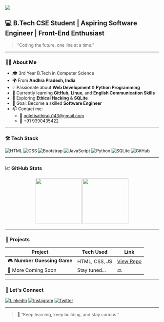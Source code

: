 <!-- Banner -->
<img src="https://capsule-render.vercel.app/api?type=waving&color=gradient&height=200&section=header&text=Hi,%20I'm%20Sathi%20Raju%20Oleti!👋&fontSize=30&fontAlignY=40" />

<!-- Title -->
## 💻 B.Tech CSE Student | Aspiring Software Engineer | Front-End Enthusiast

> “Coding the future, one line at a time.”

---

### 🧑‍💻 About Me

- 🎓 3rd Year B.Tech in Computer Science  
- 🌍 From **Andhra Pradesh, India**  
- 💡 Passionate about **Web Development** & **Python Programming**  
- 🚀 Currently learning **GitHub**, **Linux**, and **English Communication Skills**  
- 🌱 Exploring **Ethical Hacking** & **SQLite**
- 🎯 Goal: Become a skilled **Software Engineer**  
- 📫 Contact me:  
  - 📧 ooletisathiraju143@gmail.com  
  - 📱 +91 9390435422

---

### 🛠️ Tech Stack

![HTML](https://img.shields.io/badge/HTML5-E34F26?logo=html5&logoColor=white)
![CSS](https://img.shields.io/badge/CSS3-1572B6?logo=css3&logoColor=white)
![Bootstrap](https://img.shields.io/badge/Bootstrap-563D7C?logo=bootstrap&logoColor=white)
![JavaScript](https://img.shields.io/badge/JavaScript-F7DF1E?logo=javascript&logoColor=black)
![Python](https://img.shields.io/badge/Python-3776AB?logo=python&logoColor=white)
![SQLite](https://img.shields.io/badge/SQLite-003B57?logo=sqlite&logoColor=white)
![GitHub](https://img.shields.io/badge/GitHub-181717?logo=github&logoColor=white)

---

### 📈 GitHub Stats

<p align="center">
  <img src="https://github-readme-stats.vercel.app/api?username=SathirajuOleti&show_icons=true&theme=radical" height="150" />
  <img src="https://github-readme-stats.vercel.app/api/top-langs/?username=SathirajuOleti&layout=compact&theme=radical" height="150" />
</p>

---

### 📸 Projects

| Project | Tech Used | Link |
|--------|-----------|------|
| 🎮 **Number Guessing Game** | HTML, CSS, JS | [View Repo](https://github.com/SathirajuOleti/guess-the-number) |
| 🧠 More Coming Soon | Stay tuned... | 🔜 |

---

### 🔗 Let's Connect

[![LinkedIn](https://img.shields.io/badge/LinkedIn-blue?logo=linkedin&logoColor=white)](https://www.linkedin.com/in/sathirajuoleti)
[![Instagram](https://img.shields.io/badge/Instagram-E4405F?logo=instagram&logoColor=white)](https://www.instagram.com/raju_oleti_2004/)
[![Twitter](https://img.shields.io/badge/Twitter-1DA1F2?logo=twitter&logoColor=white)](https://x.com/OletiR30398)

---

> 🧠 “Keep learning, keep building, and stay curious.”

